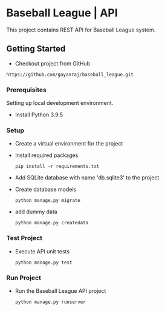 # Baseball League | API

This project contains REST API for Baseball League system.

## Getting Started

* Checkout project from GitHub

```shell
https://github.com/gayanraj/baseball_league.git
```

### Prerequisites

Setting up local development environment.

* Install Python 3.9.5

### Setup

* Create a virtual environment for the project
* Install required packages
    ```
    pip install -r requirements.txt
    ```
* Add SQLite database with name 'db.sqlite3' to the project
* Create database models
    ```
    python manage.py migrate
    ```

* add dummy data
    ```
    python manage.py createdata
    ```

### Test Project

* Execute API unit tests
    ```
    python manage.py test
    ```

### Run Project

* Run the Baseball League API project
    ```
    python manage.py runserver
    ```